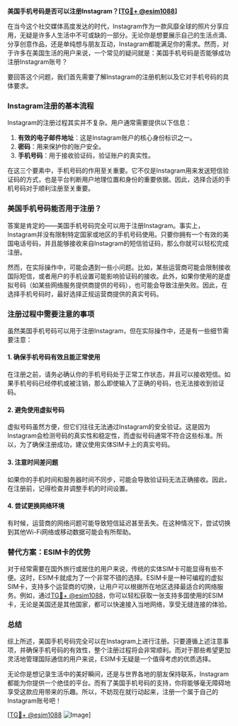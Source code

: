**美国手机号码是否可以注册Instagram？[[TG💪+ @esim1088](https://t.me/s/esim1088)]**

在当今这个社交媒体高度发达的时代，Instagram作为一款风靡全球的照片分享应用，无疑是许多人生活中不可或缺的一部分。无论你是想要展示自己的生活点滴、分享创意作品，还是单纯想与朋友互动，Instagram都能满足你的需求。然而，对于许多在美国生活的用户来说，一个常见的疑问就是：美国手机号码是否能够成功注册Instagram账号？

要回答这个问题，我们首先需要了解Instagram的注册机制以及它对手机号码的具体要求。

### Instagram注册的基本流程

Instagram的注册过程其实并不复杂。用户通常需要提供以下信息：

1. **有效的电子邮件地址**：这是Instagram账户的核心身份标识之一。
2. **密码**：用来保护你的账户安全。
3. **手机号码**：用于接收验证码，验证账户的真实性。

在这三个要素中，手机号码的作用至关重要。它不仅是Instagram用来发送短信验证码的方式，也是平台判断用户地理位置和身份的重要依据。因此，选择合适的手机号码对于顺利注册至关重要。

### 美国手机号码能否用于注册？

答案是肯定的——美国手机号码完全可以用于注册Instagram。事实上，Instagram并没有限制特定国家或地区的手机号码使用。只要你拥有一个有效的美国电话号码，并且能够接收来自Instagram的短信验证码，那么你就可以轻松完成注册。

然而，在实际操作中，可能会遇到一些小问题。比如，某些运营商可能会限制接收国际短信，或者用户的手机设置可能影响验证码的接收。此外，如果你使用的是虚拟号码（如某些网络服务提供商提供的号码），也可能会导致注册失败。因此，在选择手机号码时，最好选择正规运营商提供的真实号码。

### 注册过程中需要注意的事项

虽然美国手机号码可以用于注册Instagram，但在实际操作中，还是有一些细节需要注意：

#### 1. 确保手机号码有效且能正常使用
在注册之前，请务必确认你的手机号码处于正常工作状态，并且可以接收短信。如果手机号码已经停机或被注销，那么即使输入了正确的号码，也无法接收到验证码。

#### 2. 避免使用虚拟号码
虚拟号码虽然方便，但它们往往无法通过Instagram的安全验证。这是因为Instagram会检测号码的真实性和稳定性，而虚拟号码通常不符合这些标准。所以，为了确保注册成功，建议使用实体SIM卡上的真实号码。

#### 3. 注意时间差问题
如果你的手机时间和服务器时间不同步，可能会导致验证码无法正确接收。因此，在注册前，记得检查并调整手机的时间设置。

#### 4. 尝试更换网络环境
有时候，运营商的网络问题可能导致短信延迟甚至丢失。在这种情况下，尝试切换到其他Wi-Fi网络或移动数据可能会有所帮助。

### 替代方案：ESIM卡的优势

对于经常需要在国外旅行或居住的用户来说，传统的实体SIM卡可能显得有些不便。这时，ESIM卡就成为了一个非常不错的选择。ESIM卡是一种可编程的虚拟SIM卡，支持多个运营商的切换，让用户可以根据所在地区选择最适合的网络服务。例如，通过[TG💪+ @esim1088](https://t.me/s/esim1088)，你可以轻松获取一张支持多国使用的ESIM卡，无论是美国还是其他国家，都可以快速接入当地网络，享受无缝连接的体验。

### 总结

综上所述，美国手机号码完全可以在Instagram上进行注册。只要遵循上述注意事项，并确保手机号码的有效性，整个注册过程将会非常顺利。而对于那些希望更加灵活地管理国际通信的用户来说，ESIM卡无疑是一个值得考虑的优质选择。

无论你是想记录生活中的美好瞬间，还是与世界各地的朋友保持联系，Instagram都能为你提供一个绝佳的平台。而有了美国手机号码的支持，你将能够毫无障碍地享受这款应用带来的乐趣。所以，不妨现在就行动起来，注册一个属于自己的Instagram账号吧！

[[TG💪+ @esim1088](https://t.me/s/esim1088) ![Image](https://i.postimg.cc/4NQfJmqS/Snipaste-2025-05-13-00-14-12.png)]
